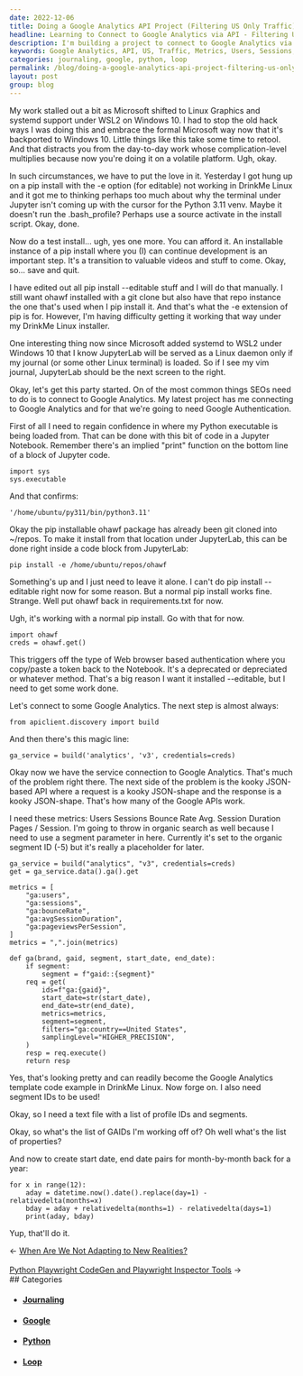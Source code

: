 ```yaml
---
date: 2022-12-06
title: Doing a Google Analytics API Project (Filtering US Only Traffic)
headline: Learning to Connect to Google Analytics via API - Filtering US Only Traffic
description: I'm building a project to connect to Google Analytics via their API, and I've written code to retrieve metrics such as users, sessions, bounce rate, average session duration and pages/session. I'm also creating a text file with a list of profile IDs, segments and start/end dates for the past year, and I've written a loop to generate the start and end dates for each month. Follow along with my project to learn more!
keywords: Google Analytics, API, US, Traffic, Metrics, Users, Sessions, Bounce Rate, Average Session Duration, Pages/Session, Segment, Organic Search, Profile IDs, Start Date, End Date, Loop, Pip Install
categories: journaling, google, python, loop
permalink: /blog/doing-a-google-analytics-api-project-filtering-us-only-traffic/
layout: post
group: blog
---
```



My work stalled out a bit as Microsoft shifted to Linux Graphics and systemd
support under WSL2 on Windows 10. I had to stop the old hack ways I was doing
this and embrace the formal Microsoft way now that it's backported to Windows
10. Little things like this take some time to retool. And that distracts you
from the day-to-day work whose complication-level multiplies because now you're
doing it on a volatile platform. Ugh, okay.

In such circumstances, we have to put the love in it. Yesterday I got hung up
on a pip install with the -e option (for editable) not working in DrinkMe Linux
and it got me to thinking perhaps too much about why the terminal under Jupyter
isn't coming up with the cursor for the Python 3.11 venv. Maybe it doesn't run
the .bash_profile? Perhaps use a source activate in the install script. Okay,
done.

Now do a test install... ugh, yes one more. You can afford it. An installable
instance of a pip install where you (I) can continue development is an
important step. It's a transition to valuable videos and stuff to come. Okay,
so... save and quit.

I have edited out all pip install --editable stuff and I will do that manually.
I still want ohawf installed with a git clone but also have that repo instance
the one that's used when I pip install it. And that's what the -e extension of
pip is for. However, I'm having difficulty getting it working that way under my
DrinkMe Linux installer.

One interesting thing now since Microsoft added systemd to WSL2 under Windows
10 that I know JupyterLab will be served as a Linux daemon only if my journal
(or some other Linux terminal) is loaded. So if I see my vim journal,
JupyterLab should be the next screen to the right.

Okay, let's get this party started. On of the most common things SEOs need to
do is to connect to Google Analytics. My latest project has me connecting to
Google Analytics and for that we're going to need Google Authentication.

First of all I need to regain confidence in where my Python executable is
being loaded from. That can be done with this bit of code in a Jupyter
Notebook. Remember there's an implied "print" function on the bottom line of a
block of Jupyter code.

    import sys
    sys.executable

And that confirms:

    '/home/ubuntu/py311/bin/python3.11'

Okay the pip installable ohawf package has already been git cloned into
~/repos. To make it install from that location under JupyterLab, this can be
done right inside a code block from JupyterLab:

    pip install -e /home/ubuntu/repos/ohawf

Something's up and I just need to leave it alone. I can't do pip install
--editable right now for some reason. But a normal pip install works fine.
Strange. Well put ohawf back in requirements.txt for now.

Ugh, it's working with a normal pip install. Go with that for now.

    import ohawf
    creds = ohawf.get()

This triggers off the type of Web browser based authentication where you
copy/paste a token back to the Notebook. It's a deprecated or depreciated or
whatever method. That's a big reason I want it installed --editable, but I need
to get some work done.

Let's connect to some Google Analytics. The next step is almost always:

    from apiclient.discovery import build

And then there's this magic line:

    ga_service = build('analytics', 'v3', credentials=creds)

Okay now we have the service connection to Google Analytics. That's much of the
problem right there. The next side of the problem is the kooky JSON-based API
where a request is a kooky JSON-shape and the response is a kooky JSON-shape.
That's how many of the Google APIs work.

I need these metrics: Users	Sessions	Bounce Rate	Avg. Session Duration	Pages /
Session. I'm going to throw in organic search as well because I need to use a
segment parameter in here. Currently it's set to the organic segment ID (-5)
but it's really a placeholder for later.

    ga_service = build("analytics", "v3", credentials=creds)
    get = ga_service.data().ga().get

    metrics = [
        "ga:users",
        "ga:sessions",
        "ga:bounceRate",
        "ga:avgSessionDuration",
        "ga:pageviewsPerSession",
    ]
    metrics = ",".join(metrics)

    def ga(brand, gaid, segment, start_date, end_date):
        if segment:
            segment = f"gaid::{segment}"
        req = get(
            ids=f"ga:{gaid}",
            start_date=str(start_date),
            end_date=str(end_date),
            metrics=metrics,
            segment=segment,
            filters="ga:country==United States",
            samplingLevel="HIGHER_PRECISION",
        )
        resp = req.execute()
        return resp

Yes, that's looking pretty and can readily become the Google Analytics template
code example in DrinkMe Linux. Now forge on. I also need segment IDs to be
used!

Okay, so I need a text file with a list of profile IDs and segments.

Okay, so what's the list of GAIDs I'm working off of? Oh well what's the list
of properties?

And now to create start date, end date pairs for month-by-month back for a
year:

    for x in range(12):
        aday = datetime.now().date().replace(day=1) - relativedelta(months=x)
        bday = aday + relativedelta(months=1) - relativedelta(days=1)
        print(aday, bday)

Yup, that'll do it.

<div class="arrow-links"><div class="post-nav-prev"><span class="arrow">&larr;&nbsp;</span><a href="/blog/when-are-we-not-adapting-to-new-realities/">When Are We Not Adapting to New Realities?</a></div> &nbsp; <div class="post-nav-next"><a href="/blog/python-playwright-codegen-and-playwright-inspector-tools/">Python Playwright CodeGen and Playwright Inspector Tools</a><span class="arrow">&nbsp;&rarr;</span></div></div>
## Categories

<ul>
<li><h4><a href='/journaling/'>Journaling</a></h4></li>
<li><h4><a href='/google/'>Google</a></h4></li>
<li><h4><a href='/python/'>Python</a></h4></li>
<li><h4><a href='/loop/'>Loop</a></h4></li></ul>